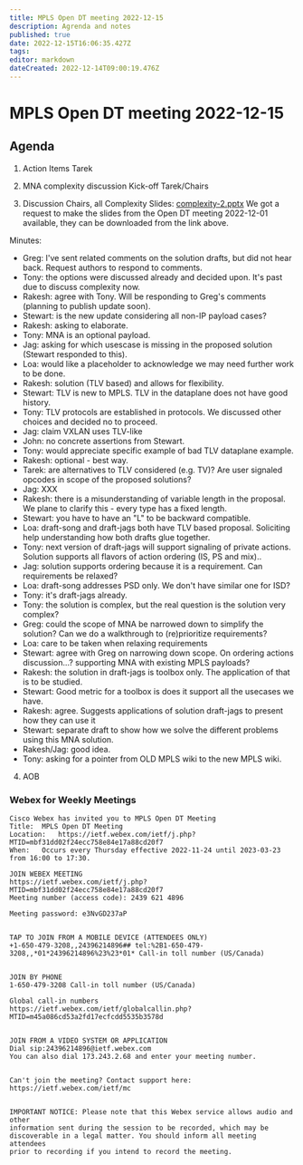 ```yaml
---
title: MPLS Open DT meeting 2022-12-15
description: Agrenda and notes
published: true
date: 2022-12-15T16:06:35.427Z
tags: 
editor: markdown
dateCreated: 2022-12-14T09:00:19.476Z
---
```


# MPLS Open DT meeting 2022-12-15

## Agenda

1. Action Items
   Tarek

2. MNA complexity discussion Kick-off
   Tarek/Chairs

3. Discussion
   Chairs, all
   Complexity Slides:  [complexity-2.pptx](/complexity-2.pptx)
   We got a request to make the slides from the Open DT meeting 2022-12-01 available, they can be downloaded from the link above.

Minutes:
 - Greg: I've sent related comments on the solution drafts, but did not hear back. Request authors to respond to comments.
 - Tony: the options were discussed already and decided upon. It's past due to discuss complexity now.
 - Rakesh: agree with Tony. Will be responding to Greg's comments (planning to publish update soon).
 - Stewart: is the new update considering all non-IP payload cases?
 - Rakesh: asking to elaborate.
 - Tony: MNA is an optional payload.
 - Jag: asking for which usescase is missing in the proposed solution (Stewart responded to this).
 - Loa: would like a placeholder to acknowledge we may need further work to be done.
 - Rakesh: solution (TLV based) and allows for flexibility.
 - Stewart: TLV is new to MPLS. TLV in the dataplane does not have good history.
 - Tony: TLV protocols are established in protocols. We discussed other choices and decided no to proceed.
 - Jag: claim VXLAN uses TLV-like
 - John: no concrete assertions from Stewart.
 - Tony: would appreciate specific example of bad TLV dataplane example.
 - Rakesh: optional - best way.
 - Tarek: are alternatives to TLV considered (e.g. TV)? Are user signaled opcodes in scope of the proposed solutions?
 - Jag: XXX
 - Rakesh: there is a misunderstanding of variable length in the proposal. We plane to clarify this - every type has a fixed length.
 - Stewart: you have to have an "L" to be backward compatible.
 - Loa: draft-song and draft-jags both have TLV based proposal. Soliciting help understanding how both drafts glue together.
 - Tony: next version of draft-jags will support signaling of private actions. Solution supports all flavors of action ordering (IS, PS and mix)..
 - Jag: solution supports ordering because it is a requirement. Can requirements be relaxed?
 - Loa: draft-song addresses PSD only. We don't have similar one for ISD?
 - Tony: it's draft-jags already.
 - Tony: the solution is complex, but the real question is the solution very complex?
 - Greg: could the scope of MNA be narrowed down to simplify the solution? Can we do a walkthrough to (re)prioritize requirements?
 - Loa: care to be taken when relaxing requirements
 - Stewart: agree with Greg on narrowing down scope. On ordering actions discussion...? supporting MNA with existing MPLS payloads?
 - Rakesh: the solution in draft-jags is toolbox only. The application of that is to be studied.
 - Stewart: Good metric for a toolbox is does it support all the usecases we have.
 - Rakesh: agree. Suggests applications of solution draft-jags to present how they can use it
 - Stewart: separate draft to show how we solve the different problems using this MNA solution.
 - Rakesh/Jag: good idea. 
 - Tony: asking for a pointer from OLD MPLS wiki to the new MPLS wiki.
 

4. AOB


### Webex for Weekly Meetings

```
Cisco Webex has invited you to MPLS Open DT Meeting
Title: 	MPLS Open DT Meeting
Location: 	https://ietf.webex.com/ietf/j.php?MTID=mbf31dd02f24ecc758e84e17a88cd20f7
When: 	Occurs every Thursday effective 2022-11-24 until 2023-03-23 from 16:00 to 17:30.

JOIN WEBEX MEETING
https://ietf.webex.com/ietf/j.php?MTID=mbf31dd02f24ecc758e84e17a88cd20f7
Meeting number (access code): 2439 621 4896

Meeting password: e3NvGD237aP


TAP TO JOIN FROM A MOBILE DEVICE (ATTENDEES ONLY)
+1-650-479-3208,,24396214896## tel:%2B1-650-479-3208,,*01*24396214896%23%23*01* Call-in toll number (US/Canada)


JOIN BY PHONE
1-650-479-3208 Call-in toll number (US/Canada)

Global call-in numbers
https://ietf.webex.com/ietf/globalcallin.php?MTID=m45a086cd53a2fd17ecfcdd5535b3578d


JOIN FROM A VIDEO SYSTEM OR APPLICATION
Dial sip:24396214896@ietf.webex.com
You can also dial 173.243.2.68 and enter your meeting number.


Can't join the meeting? Contact support here:
https://ietf.webex.com/ietf/mc


IMPORTANT NOTICE: Please note that this Webex service allows audio and other
information sent during the session to be recorded, which may be 
discoverable in a legal matter. You should inform all meeting attendees 
prior to recording if you intend to record the meeting.